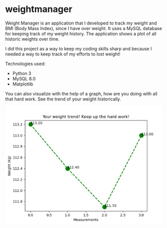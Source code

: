 # weightmanager
Weight Manager is an application that I developed to track my weight and BMI (Body Mass Index), since I have over weight. It uses a MySQL database for keeping track of my weight history. The application shows a plot of all historic weights over time.

I did this project as a way to keep my coding skills sharp and because I needed a way to keep track of my efforts to lost weight!

Technologies used:
* Python 3
* MySQL 8.0
* Matplotlib

You can also visualize with the help of a graph, how are you doing with all that hard work. See the trend of your weight historically.

![Tracking your weight!](Figure_1.png)
